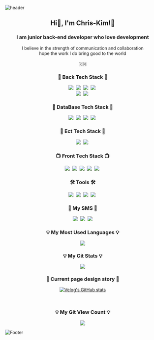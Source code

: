 ![header](https://capsule-render.vercel.app/api?type=waving&color=auto&height=200&section=header&text=HelloWorld!%20🥳&fontSize=50&animation=twinkling)

<h2 align="center"> Hi👋, I'm Chris-Kim!🤗</h2>
<h3 align="center">I am junior back-end developer who love development</h3>
<p align="center">
  I believe in the strength of communication and collaboration<br/>
  hope the work I do bring good to the world<br/><br/>
  🇰🇷
</p>

<h3 align="center">🍳 Back Tech Stack 🍳</h3>
<p align="center">
  <img src="https://img.shields.io/badge/ES6-ffb13b?style=flat&logo=javascript&logoColor=white"/></a>&nbsp 
  <img src="https://img.shields.io/badge/TypeScript-005571?style=flat&logo=ts-node&logoColor=white"/></a>&nbsp
  <img src="https://img.shields.io/badge/NodeJS-11B48A?style=flat&logo=Node.js&logoColor=white"/></a>&nbsp
  <img src="https://img.shields.io/badge/Express-00599C?style=flat&logo=express&logoColor=white"/></a>&nbsp
  <br>
  <img src="https://img.shields.io/badge/Java-007396?style=flat&logo=Java&logoColor=white"/></a>&nbsp
  <img src="https://img.shields.io/badge/SpringBoot-6DB33F?style=flat&logo=Spring&logoColor=white"/></a>&nbsp
</p>
<h3 align="center">💽 DataBase Tech Stack 💽</h3>
<p align="center">
  <img src="https://img.shields.io/badge/MySql-E6B91E?style=flat&logo=MySql&logoColor=white"/></a>&nbsp
  <img src="https://img.shields.io/badge/Maria-00599C?style=flat&logo=mariadb&logoColor=white"/></a>&nbsp
  <img src="https://img.shields.io/badge/MongoDB-3766AB?style=flat&logo=mongodb&logoColor=white"/></a>&nbsp
  <img src="https://img.shields.io/badge/Sequelize-A8B9CC?style=flat&logo=Sequelize&logoColor=white"/></a>&nbsp 
</p>
  
<h3 align="center">📎 Ect Tech Stack 📎</h3>
<p align="center">
  <img src="https://img.shields.io/badge/Docker-DB3552?style=flat&logo=Docker&logoColor=white"/></a>&nbsp
  <img src="https://img.shields.io/badge/aws-333664?style=flat&logo=amazon-aws&logoColor=white"/></a>&nbsp
</p>

<h3 align="center">📺 Front Tech Stack 📺</h3>
<p align="center">
  <img src="https://img.shields.io/badge/css-1572B6?style=flat&logo=css3&logoColor=white"/></a>&nbsp
  <img src="https://img.shields.io/badge/ejs-00599C?style=fla&logo=AzurePipelines&logoColor=white"/></a>&nbsp
  <img src="https://img.shields.io/badge/HTML-00599C?style=flat&logo=html5&logoColor=white"/></a>&nbsp
  <img src="https://img.shields.io/badge/Flutter-ffb13b?style=flat&logo=Flutter&logoColor=white"/></a>&nbsp 
  <img src="https://img.shields.io/badge/React-005571?style=flat&logo=React&logoColor=white"/></a>&nbsp
</p>

<h3 align="center">🛠 Tools 🛠</h3>
<p align="center">
  <img src="https://img.shields.io/badge/Visual Studio Code-DB3552?style=flat-square&logo=visualstudiocode&logoColor=white"/></a>&nbsp
  <img src="https://img.shields.io/badge/Eclipse IDE-11B48A?style=flat&logo=EclipseIDE&logoColor=white"/></a>&nbsp
  <img src="https://img.shields.io/badge/Android Studio-00599C?style=flat&logo=AndroidStudio&logoColor=white"/></a>&nbsp
  <img src="https://img.shields.io/badge/GitHub-333664?style=flat&logo=GitHub&logoColor=white"/></a>&nbsp
</p>

<h3 align="center"> 🌈 My SMS 🌈 </h3>
<p align="center">
  <a href="https://velog.io/@easyhwan"><img src="https://img.shields.io/badge/Blog-11B48A?         style=flat&logo=Vimeo&logoColor=white&link=https://velog.io/@easyhwan"/></a>&nbsp
  <a href="https://www.instagram.com/easyhawn/"><img src="https://img.shields.io/badge/Instagram-E4405F?style=flat&logo=Instagram&logoColor=white&link=https://www.instagram.com/easyhawn/"/></a>&nbsp
  <a href="mailto:easyhwan97@gmail.com"><img src="https://img.shields.io/badge/Gmail-d14836?style=flat&logo=Gmail&logoColor=white&link=easyhwan97@gmail.com"/></a>
</p>
<h3 align="center">💡 My Most Used Languages 💡</h3>
<p align="center">
  <a href="https://github.com/twkim326">
    <img align="center" src="https://github-readme-stats.vercel.app/api/top-langs/?username=twkim326&layout=compact&show_icons=true&show_owner=ture&hide_title=true&theme=nord&hide=Objective%2DC,c,scss,shell,ruby,dart,swift" />
  </a>
</p>
<h3 align="center">💡 My Git Stats 💡</h3>
<p align="center">
  <a href="https://github.com/twkim326">
    <img align="center" src="https://github-readme-stats.vercel.app/api?username=twkim326&hide=contribs,prs&hide_title=true&show_icons=true&include_all_commits=true&theme=nord" />
  </a>
</p>
<h3 align="center">🌈 Current page design story 🌈</h3>
<div align="center" style="text-align:center">
  
  [![Velog's GitHub stats](https://velog-readme-stats.vercel.app/api?name=easyhwan&tag=readme&color=dark)](https://velog.io/@easyhwan/GitHub-%EB%82%98%EC%9D%98-%EA%B9%83%ED%97%88%EB%B8%8C-%EB%8C%80%EB%AC%B8-%EA%BE%B8%EB%AF%B8%EA%B8%B0)
  
</div>
  
<br>
<h3 align="center">💡 My Git View Count 💡</h3>
<p align="center">
 <!-- Blog View Count -->
<!-- <a href="https://hits.seeyoufarm.com"><img src="https://hits.seeyoufarm.com/api/count/incr/badge.svg?url=https%3A%2F%2Fvelog.io%2F%40easyhwan&count_bg=%2357C2A0&title_bg=%230A8A5A&icon=bloglovin.svg&icon_color=%23FFFFFF&title=Blog&edge_flat=false"/></a> -->
<!-- Git View Count -->
<a href="https://hits.seeyoufarm.com"><img src="https://hits.seeyoufarm.com/api/count/incr/badge.svg?url=https%3A%2F%2Fgithub.com%2Ftwkim326&count_bg=%23747474&title_bg=%23393939&icon=git.svg&icon_color=%23FFFFFF&title=Git&edge_flat=false"/></a>
</p>

![Footer](https://capsule-render.vercel.app/api?type=waving&color=auto&height=100&section=footer)
